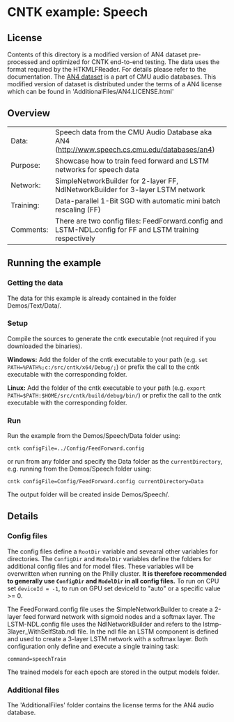 # CNTK example: Speech 

## License

Contents of this directory is a modified version of AN4 dataset pre-processed and optimized for CNTK end-to-end testing. 
The data uses the format required by the HTKMLFReader. For details please refer to the documentation.
The [AN4 dataset](http://www.speech.cs.cmu.edu/databases/an4) is a part of CMU audio databases. 
This modified version of dataset is distributed under the terms of a AN4 license which can be found in 'AdditionalFiles/AN4.LICENSE.html'

## Overview

| | |
|:--------|:---|
Data:     |Speech data from the CMU Audio Database aka AN4 (http://www.speech.cs.cmu.edu/databases/an4)
Purpose:  |Showcase how to train feed forward and LSTM networks for speech data
Network:  |SimpleNetworkBuilder for 2-layer FF, NdlNetworkBuilder for 3-layer LSTM network
Training: |Data-parallel 1-Bit SGD with automatic mini batch rescaling (FF)
Comments: |There are two config files: FeedForward.config and LSTM-NDL.config for FF and LSTM training respectively

## Running the example

### Getting the data

The data for this example is already contained in the folder Demos/Text/Data/.

### Setup

Compile the sources to generate the cntk executable (not required if you downloaded the binaries).

__Windows:__ Add the folder of the cntk executable to your path 
(e.g. `set PATH=%PATH%;c:/src/cntk/x64/Debug/;`) 
or prefix the call to the cntk executable with the corresponding folder. 

__Linux:__ Add the folder of the cntk executable to your path 
(e.g. `export PATH=$PATH:$HOME/src/cntk/build/debug/bin/`) 
or prefix the call to the cntk executable with the corresponding folder. 

### Run

Run the example from the Demos/Speech/Data folder using:

`cntk configFile=../Config/FeedForward.config`

or run from any folder and specify the Data folder as the `currentDirectory`, 
e.g. running from the Demos/Speech folder using:

`cntk configFile=Config/FeedForward.config currentDirectory=Data`

The output folder will be created inside Demos/Speech/.

## Details

### Config files

The config files define a `RootDir` variable and sevearal other variables for directories. 
The `ConfigDir` and `ModelDir` variables define the folders for additional config files and for model files. 
These variables will be overwritten when running on the Philly cluster. 
__It is therefore recommended to generally use `ConfigDir` and `ModelDir` in all config files.__ 
To run on CPU set `deviceId = -1`, to run on GPU set deviceId to "auto" or a specific value >= 0.

The FeedForward.config file uses the SimpleNetworkBuilder to create a 2-layer 
feed forward network with sigmoid nodes and a softmax layer.
The LSTM-NDL.config file uses the NdlNetworkBuilder and refers to the lstmp-3layer_WithSelfStab.ndl file. 
In the ndl file an LSTM component is defined and used to create a 3-layer LSTM network with a softmax layer. 
Both configuration only define and execute a single training task:

`command=speechTrain`

The trained models for each epoch are stored in the output models folder. 

### Additional files

The 'AdditionalFiles' folder contains the license terms for the AN4 audio database.
